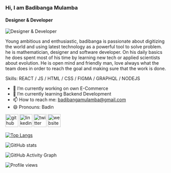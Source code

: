 ### Hi, I am **Badibanga Mulamba**
#### Designer & Developer 
![Designer & Developer ](https://pbs.twimg.com/profile_banners/1095657355235201024/1550064941/1080x360)

Young ambitious and enthusiastic, badibanga is passionate about digitizing the world and using latest technology as a powerful tool to solve problem. he is mathematician, designer and software developer. On his daily basics he does spent most of his time by learning new tech or applied scientists about evolution. He is open mind and friendly man, love always what the team does in order to reach the goal and making sure that the work is done.

Skills: REACT / JS / HTML / CSS / FIGMA / GRAPHQL / NODEJS

- 🔭 I’m currently working on own E-Commerce 
- 🌱 I’m currently learning Backend Development 
- 📫 How to reach me: badibangamulamba@gmail.com 
- 😄 Pronouns: Badin 


[<img src='https://cdn.jsdelivr.net/npm/simple-icons@3.0.1/icons/github.svg' alt='github' height='40'>](https://github.com/bmulamba)  [<img src='https://cdn.jsdelivr.net/npm/simple-icons@3.0.1/icons/linkedin.svg' alt='linkedin' height='40'>](https://www.linkedin.com/in/https://www.linkedin.com/in/badin-mulamba-1795b916b//)  [<img src='https://cdn.jsdelivr.net/npm/simple-icons@3.0.1/icons/twitter.svg' alt='twitter' height='40'>](https://twitter.com/https://twitter.com/badinmulamba)  [<img src='https://cdn.jsdelivr.net/npm/simple-icons@3.0.1/icons/icloud.svg' alt='website' height='40'>](https://bmulamba.netlify.app/)  

[![Top Langs](https://github-readme-stats.vercel.app/api/top-langs/?username=bmulamba)](https://github.com/anuraghazra/github-readme-stats)

![GitHub stats](https://github-readme-stats.vercel.app/api?username=bmulamba&show_icons=true)  

![GitHub Activity Graph](https://activity-graph.herokuapp.com/graph?username=bmulamba)  

![Profile views](https://gpvc.arturio.dev/bmulamba)  
